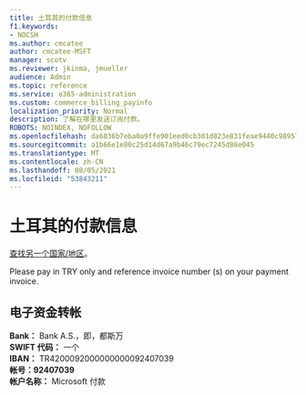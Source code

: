 ```yaml
---
title: 土耳其的付款信息
f1.keywords:
- NOCSH
ms.author: cmcatee
author: cmcatee-MSFT
manager: scotv
ms.reviewer: jkinma, jmueller
audience: Admin
ms.topic: reference
ms.service: o365-administration
ms.custom: commerce_billing_payinfo
localization_priority: Normal
description: 了解在哪里发送订阅付款。
ROBOTS: NOINDEX, NOFOLLOW
ms.openlocfilehash: da6836b7eba0a9ffe901eed0cb301d823e831feae9440c9895781e5ea6402dd1
ms.sourcegitcommit: a1b66e1e80c25d14d67a9b46c79ec7245d88e045
ms.translationtype: MT
ms.contentlocale: zh-CN
ms.lasthandoff: 08/05/2021
ms.locfileid: "53843211"
---
```

# <a name="payment-information-for-turkey"></a>土耳其的付款信息

[查找另一个国家/地区](../billing-and-payments/pay-for-your-subscription.md)。

Please pay in TRY only and reference invoice number (s) on your payment invoice.

## <a name="electronic-funds-transfer"></a>电子资金转帐

**Bank：** Bank A.S.，即，都斯万  
**SWIFT 代码：** 一个  
**IBAN：** TR4200092000000000092407039  
**帐号：92407039**  
**帐户名称：** Microsoft 付款
